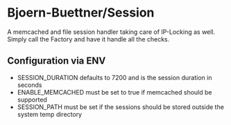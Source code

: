 # Bjoern-Buettner/Session

A memcached and file session handler taking care of IP-Locking as well. Simply call the Factory and have it handle all the checks.

## Configuration via ENV

- SESSION_DURATION defaults to 7200 and is the session duration in seconds
- ENABLE_MEMCACHED must be set to true if memcached should be supported
- SESSION_PATH must be set if the sessions should be stored outside the system temp directory
